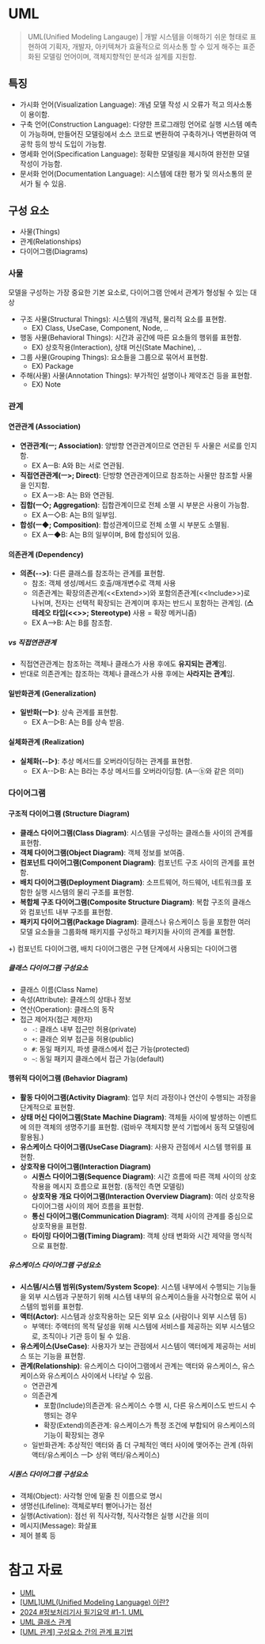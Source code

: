 # UML

> UML(Unified Modeling Langauge) | 개발 시스템을 이해하기 쉬운 형태로 표현하여 기획자, 개발자, 아키텍쳐가 효율적으로 의사소통 할 수 있게 해주는 표준화된 모델링 언어이며, 객체지향적인 분석과 설계를 지원함.

## 특징

- 가시화 언어(Visualization Language): 개념 모델 작성 시 오류가 적고 의사소통이 용이함.
- 구축 언어(Construction Language): 다양한 프로그래밍 언어로 실행 시스템 예측이 가능하며, 만들어진 모델링에서 소스 코드로 변환하여 구축하거나 역변환하여 역공학 등의 방식 도입이 가능함.
- 명세화 언어(Specification Language): 정확한 모델링을 제시하여 완전한 모델 작성이 가능함.
- 문서화 언어(Documentation Language): 시스템에 대한 평가 및 의사소통의 문서가 될 수 있음.

## 구성 요소

- 사물(Things)
- 관계(Relationships)
- 다이어그램(Diagrams)

### 사물

모델을 구성하는 가장 중요한 기본 요소로, 다이어그램 안에서 관계가 형성될 수 있는 대상

- 구조 사물(Structural Things): 시스템의 개념적, 물리적 요소를 표현함.
  - EX) Class, UseCase, Component, Node, ..
- 행동 사물(Behavioral Things): 시간과 공간에 따른 요소들의 행위를 표현함.
  - EX) 상호작용(Interaction), 상태 머신(State Machine), ..
- 그룹 사물(Grouping Things): 요소들을 그룹으로 묶어서 표현함.
  - EX) Package
- 주해(사물) 사물(Annotation Things): 부가적인 설명이나 제약조건 등을 표현함.
  - EX) Note

### 관계

#### 연관관계 (Association)

- **연관관계(ㅡ; Association)**: 양방향 연관관계이므로 연관된 두 사물은 서로를 인지함.
  - EX AㅡB: A와 B는 서로 연관됨.
- **직접연관관계(ㅡ>; Direct)**: 단방향 연관관계이므로 참조하는 사물만 참조할 사물을 인지함.
  - EX Aㅡ>B: A는 B와 연관됨.
- **집합(ㅡ◇; Aggregation)**: 집합관계이므로 전체 소멸 시 부분은 사용이 가능함.
  - EX Aㅡ◇B: A는 B의 일부임.
- **합성(ㅡ◆; Composition)**: 합성관계이므로 전체 소멸 시 부분도 소멸됨.
  - EX Aㅡ◆B: A는 B의 일부이며, B에 합성되어 있음.

#### 의존관계 (Dependency)

- **의존(-->)**: 다른 클래스를 참조하는 관계를 표현함.
  - 참조: 객체 생성/메서드 호출/매개변수로 객체 사용
  - 의존관계는 확장의존관계(\<\<Extend>>)와 포함의존관계(\<\<Include>>)로 나뉘며, 전자는 선택적 확장되는 관계이며 후자는 반드시 포함하는 관계임. (**스테레오 타입(\<\<>>; Stereotype)** 사용 = 확장 메커니즘)
  - EX A-->B: A는 B를 참조함.

##### vs 직접연관관계
  - 직접연관관계는 참조하는 객체나 클래스가 사용 후에도 **유지되는 관계**임.
  - 반대로 의존관계는 참조하는 객체나 클래스가 사용 후에는 **사라지는 관계**임.

#### 일반화관계 (Generalization)

- **일반화(ㅡ▷)**: 상속 관계를 표현함.
  - EX Aㅡ▷B: A는 B를 상속 받음.

#### 실체화관계 (Realization)

- **실체화(--▷)**: 추상 메서드를 오버라이딩하는 관계를 표현함.
  - EX A--▷B: A는 B라는 추상 메서드를 오버라이딩함. (Aㅡⓑ와 같은 의미)

### 다이어그램

#### 구조적 다이어그램 (Structure Diagram)

- **클래스 다이어그램(Class Diagram)**: 시스템을 구성하는 클래스들 사이의 관계를 표현함.
- **객체 다이어그램(Object Diagram)**: 객체 정보를 보여줌.
- **컴포넌트 다이어그램(Component Diagram)**: 컴포넌트 구조 사이의 관계를 표현함.
- **배치 다이어그램(Deployment Diagram)**: 소프트웨어, 하드웨어, 네트워크를 포함한 실행 시스템의 물리 구조를 표현함.
- **복합체 구조 다이어그램(Composite Structure Diagram)**: 복합 구조의 클래스와 컴포넌트 내부 구조를 표현함.
- **패키지 다이어그램(Package Diagram)**: 클래스나 유스케이스 등을 포함한 여러 모델 요소들을 그룹화해 패키지를 구성하고 패키지들 사이의 관계를 표현함.

+) 컴포넌트 다이어그램, 배치 다이어그램은 구현 단계에서 사용되는 다이어그램

##### 클래스 다이어그램 구성요소

- 클래스 이름(Class Name)
- 속성(Attribute): 클래스의 상태나 정보
- 연산(Operation): 클래스의 동작
- 접근 제어자(접근 제한자)
  - `-`: 클래스 내부 접근만 허용(private)
  - `+`: 클래슨 외부 접근을 허용(public)
  - `#`: 동일 패키지, 파생 클래스에서 접근 가능(protected)
  - `~`: 동일 패키지 클래스에서 접근 가능(default)

#### 행위적 다이어그램 (Behavior Diagram)

- **활동 다이어그램(Activity Diagram)**: 업무 처리 과정이나 연산이 수행되는 과정을 단계적으로 표현함.
- **상태 머신 다이어그램(State Machine Diagram)**: 객체들 사이에 발생하는 이벤트에 의한 객체의 생명주기를 표현함. (럼바우 객체지향 분석 기법에서 동적 모델링에 활용됨.)
- **유스케이스 다이어그램(UseCase Diagram)**: 사용자 관점에서 시스템 행위를 표현함.
- **상호작용 다이어그램(Interaction Diagram)** 
  - **시퀀스 다이어그램(Sequence Diagram)**: 시간 흐름에 따른 객체 사이의 상호작용을 메시지 흐름으로 표현함. (동적인 측면 모델링)
  - **상호작용 개요 다이어그램(Interaction Overview Diagram)**: 여러 상호작용 다이어그램 사이의 제어 흐름을 표현함.
  - **통신 다이어그램(Communication Diagram)**: 객체 사이의 관계를 중심으로 상호작용을 표현함.
  - **타이밍 다이어그램(Timing Diagram)**: 객체 상태 변화와 시간 제약을 명식적으로 표현함.

##### 유스케이스 다이어그램 구성요소

- **시스템/시스템 범위(System/System Scope)**: 시스템 내부에서 수행되는 기능들을 외부 시스템과 구분하기 위해 시스템 내부의 유스케이스들을 사각형으로 묶어 시스템의 범위를 표현함.
- **액터(Actor)**: 시스템과 상호작용하는 모든 외부 요소 (사람이나 외부 시스템 등)
  - 부액터: 주액터의 목적 달성을 위해 시스템에 서비스를 제공하는 외부 시스템으로, 조직이나 기관 등이 될 수 있음.
- **유스케이스(UseCase)**: 사용자가 보는 관점에서 시스템이 액터에게 제공하는 서비스 또는 기능을 표현함.
- **관계(Relationship)**: 유스케이스 다이어그램에서 관계는 액터와 유스케이스, 유스케이스와 유스케이스 사이에서 나타날 수 있음.
  - 연관관계
  - 의존관계
    - 포함(Include)의존관계: 유스케이스 수행 시, 다른 유스케이스도 반드시 수행되는 경우
    - 확장(Extend)의존관계: 유스케이스가 특정 조건에 부합되어 유스케이스의 기능이 확장되는 경우
  - 일반화관계: 추상적인 액터와 좀 더 구체적인 액터 사이에 맺어주는 관계 (하위 액터/유스케이스 ㅡ▷ 상위 액터/유스케이스)

##### 시퀀스 다이어그램 구성요소

- 객체(Object): 사각형 안에 밑줄 친 이름으로 명시
- 생명선(Lifeline): 객체로부터 뻗어나가는 점선
- 실행(Activation): 점선 위 직사각형, 직사각형은 실행 시간을 의미
- 메시지(Message): 화살표
- 제어 블록 등

# 참고 자료

- [UML](https://m.blog.naver.com/wook2124/222103001651)
- [\[UML\]UML(Unified Modeling Language) 이란?](https://lxxyeon.tistory.com/87)
- [2024 #정보처리기사 필기요약 #1-1. UML](https://simuing.tistory.com/entry/2021-%EC%A0%95%EB%B3%B4%EC%B2%98%EB%A6%AC%EA%B8%B0%EC%82%AC-%ED%95%84%EA%B8%B0%EC%9A%94%EC%95%BD-UML)
- [UML 클래스 관계](https://kyoun.tistory.com/100)
- [\[UML 관계\] 구성요소 간의 관계 표기법](https://itproda.tistory.com/101)
